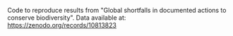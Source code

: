 Code to reproduce results from "Global shortfalls in documented actions to conserve biodiversity". Data available at: https://zenodo.org/records/10813823
